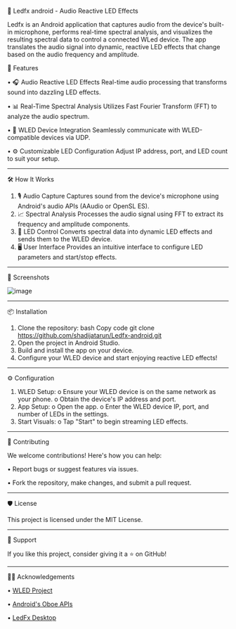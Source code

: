 🎵 Ledfx android - Audio Reactive LED Effects

Ledfx is an Android application that captures audio from the device's built-in microphone, performs real-time spectral analysis, and visualizes the resulting spectral data to control a connected WLed device. The app translates the audio signal into dynamic, reactive LED effects that change based on the audio frequency and amplitude.


🚀 Features

•	🎧 Audio Reactive LED Effects
Real-time audio processing that transforms sound into dazzling LED effects.

•	📊 Real-Time Spectral Analysis
Utilizes Fast Fourier Transform (FFT) to analyze the audio spectrum.

•	📡 WLED Device Integration
Seamlessly communicate with WLED-compatible devices via UDP.

•	⚙️ Customizable LED Configuration
Adjust IP address, port, and LED count to suit your setup.
________________________________________

🛠️ How It Works
1.	🎙️ Audio Capture
Captures sound from the device's microphone using Android's audio APIs (AAudio or OpenSL ES).
2.	📈 Spectral Analysis
Processes the audio signal using FFT to extract its frequency and amplitude components.
3.	🌈 LED Control
Converts spectral data into dynamic LED effects and sends them to the WLED device.
4.	🖥️ User Interface
Provides an intuitive interface to configure LED parameters and start/stop effects.
________________________________________

📸 Screenshots

 ![image](https://github.com/user-attachments/assets/34eb5e4b-cc92-41c4-9cc3-57fd2078f5ff)

________________________________________

📦 Installation
1.	Clone the repository:
bash
Copy code
git clone https://github.com/shadijatarun/Ledfx-android.git  
2.	Open the project in Android Studio.
3.	Build and install the app on your device.
4.	Configure your WLED device and start enjoying reactive LED effects!
________________________________________

⚙️ Configuration
1.	WLED Setup:
o	Ensure your WLED device is on the same network as your phone.
o	Obtain the device's IP address and port.
2.	App Setup:
o	Open the app.
o	Enter the WLED device IP, port, and number of LEDs in the settings.
3.	Start Visuals:
o	Tap "Start" to begin streaming LED effects.
________________________________________

🤝 Contributing

We welcome contributions! Here's how you can help:

•	Report bugs or suggest features via issues.

•	Fork the repository, make changes, and submit a pull request.
________________________________________
🛡️ License

This project is licensed under the MIT License.
________________________________________
🌟 Support

If you like this project, consider giving it a ⭐ on GitHub!
________________________________________
🧑‍💻 Acknowledgements


•	[WLED Project](https://kno.wled.ge/)

•	[Android's Oboe APIs](https://developer.android.com/games/sdk/oboe)

•	[LedFx Desktop](https://github.com/LedFx/LedFx) 

